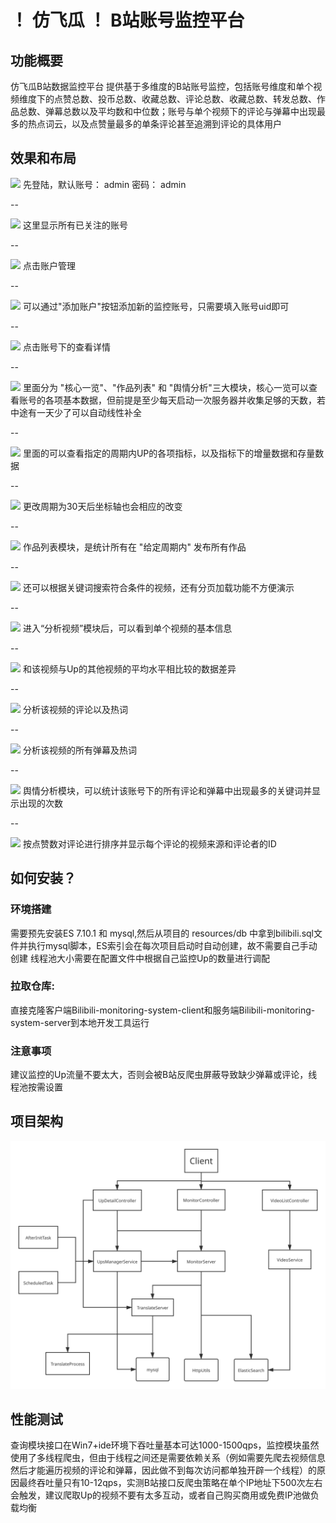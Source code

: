 # ！ 仿飞瓜 ！ B站账号监控平台

## 功能概要

仿飞瓜B站数据监控平台
提供基于多维度的B站账号监控，包括账号维度和单个视频维度下的点赞总数、投币总数、收藏总数、评论总数、收藏总数、转发总数、作品总数、弹幕总数以及平均数和中位数；账号与单个视频下的评论与弹幕中出现最多的热点词云，以及点赞量最多的单条评论甚至追溯到评论的具体用户

## 效果和布局

![](https://gulimall-shao.oss-cn-guangzhou.aliyuncs.com/png/01.png "")
先登陆，默认账号： admin 密码： admin

--

![](https://gulimall-shao.oss-cn-guangzhou.aliyuncs.com/png/02.png "")
这里显示所有已关注的账号

--

![](https://gulimall-shao.oss-cn-guangzhou.aliyuncs.com/png/03.png "")
点击账户管理

--

![](https://gulimall-shao.oss-cn-guangzhou.aliyuncs.com/png/04.png "")
可以通过"添加账户"按钮添加新的监控账号，只需要填入账号uid即可

--


![](https://gulimall-shao.oss-cn-guangzhou.aliyuncs.com/png/05.png "")
点击账号下的查看详情

--

![](https://gulimall-shao.oss-cn-guangzhou.aliyuncs.com/png/06.png "")
里面分为 "核心一览"、"作品列表" 和 "舆情分析"三大模块，核心一览可以查看账号的各项基本数据，但前提是至少每天启动一次服务器并收集足够的天数，若中途有一天少了可以自动线性补全

--

![](https://gulimall-shao.oss-cn-guangzhou.aliyuncs.com/png/07.png "")
里面的可以查看指定的周期内UP的各项指标，以及指标下的增量数据和存量数据

--

![](https://gulimall-shao.oss-cn-guangzhou.aliyuncs.com/png/08.png "")
更改周期为30天后坐标轴也会相应的改变

--

![](https://gulimall-shao.oss-cn-guangzhou.aliyuncs.com/png/09.png "")
作品列表模块，是统计所有在 "给定周期内" 发布所有作品

--

![](https://gulimall-shao.oss-cn-guangzhou.aliyuncs.com/png/10.png "")
还可以根据关键词搜索符合条件的视频，还有分页加载功能不方便演示

--

![](https://gulimall-shao.oss-cn-guangzhou.aliyuncs.com/png/10-1.png "")
进入“分析视频”模块后，可以看到单个视频的基本信息

--

![](https://gulimall-shao.oss-cn-guangzhou.aliyuncs.com/png/10-2.png "")
和该视频与Up的其他视频的平均水平相比较的数据差异

--

![](https://gulimall-shao.oss-cn-guangzhou.aliyuncs.com/png/10-3.png "")
分析该视频的评论以及热词

--

![](https://gulimall-shao.oss-cn-guangzhou.aliyuncs.com/png/10-4.png "")
分析该视频的所有弹幕及热词

--

![](https://gulimall-shao.oss-cn-guangzhou.aliyuncs.com/png/11.png "")
舆情分析模块，可以统计该账号下的所有评论和弹幕中出现最多的关键词并显示出现的次数

--

![](https://gulimall-shao.oss-cn-guangzhou.aliyuncs.com/png/12.png "")
按点赞数对评论进行排序并显示每个评论的视频来源和评论者的ID

## 如何安装？

### 环境搭建
需要预先安装ES 7.10.1 和 mysql,然后从项目的 resources/db 中拿到bilibili.sql文件并执行mysql脚本，ES索引会在每次项目启动时自动创建，故不需要自己手动创建
线程池大小需要在配置文件中根据自己监控Up的数量进行调配
### 拉取仓库:
直接克隆客户端Bilibili-monitoring-system-client和服务端Bilibili-monitoring-system-server到本地开发工具运行
### 注意事项
建议监控的Up流量不要太大，否则会被B站反爬虫屏蔽导致缺少弹幕或评论，线程池按需设置
## 项目架构

![](项目架构图.svg "")

## 性能测试
查询模块接口在Win7+ide环境下吞吐量基本可达1000-1500qps，监控模块虽然使用了多线程爬虫，但由于线程之间还是需要依赖关系（例如需要先爬去视频信息然后才能遍历视频的评论和弹幕，因此做不到每次访问都单独开辟一个线程）的原因最终吞吐量只有10-12qps，实测B站接口反爬虫策略在单个IP地址下500次左右会触发，建议爬取Up的视频不要有太多互动，或者自己购买商用或免费IP池做负载均衡


